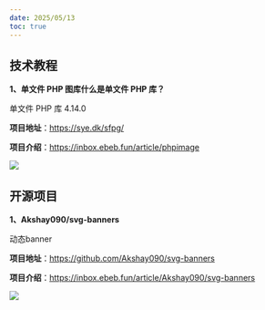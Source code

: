 ```yaml
---
date: 2025/05/13
toc: true
---
```


## 技术教程
**1、单文件 PHP 图库什么是单文件 PHP 库？**

单文件 PHP 库 4.14.0

**项目地址**：https://sye.dk/sfpg/

**项目介绍**：https://inbox.ebeb.fun/article/phpimage

![](https://raw.gitmirror.com/TWO-ICE/image/main/week/202505131500348.png)

## 开源项目
**1、Akshay090/svg-banners**

动态banner

**项目地址**：https://github.com/Akshay090/svg-banners

**项目介绍**：https://inbox.ebeb.fun/article/Akshay090/svg-banners

![](https://opengraph.githubassets.com/adca6bc6c0f68375929008b2d3a3785e1f06769b9a3c6f8521a24be9c699ddc6/Akshay090/svg-banners)


